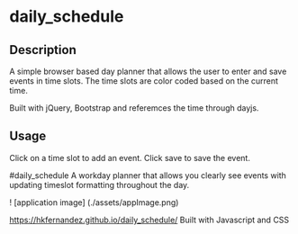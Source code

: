 # daily_schedule

## Description 

A simple browser based day planner that allows the user to enter and save events in time slots. The time slots are color coded based on the current time.

Built with jQuery, Bootstrap and referemces the time through dayjs.



## Usage 

Click on a time slot to add an event. Click save to save the event. 


#daily_schedule
A workday planner that allows you clearly see events with updating timeslot formatting throughout the day. 

! [application image] (./assets/appImage.png)

https://hkfernandez.github.io/daily_schedule/
Built with Javascript and CSS